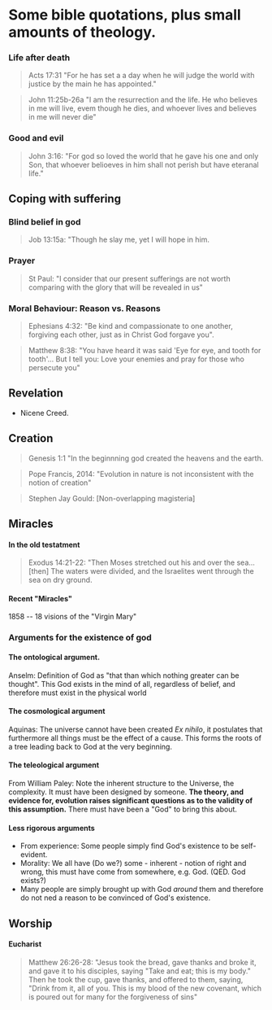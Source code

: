 # Some bible quotations, plus small amounts of theology.
### Life after death
> Acts 17:31 "For he has set a a day when he will judge the world with justice by the main he has appointed."

> John 11:25b-26a "I am the resurrection and the life. He who believes in me will live, evem though he dies, and whoever lives and believes in me will never die"

### Good and evil
> John 3:16: "For god so loved the world that he gave his one and only Son, that whoever belioeves in him shall not perish but have eteranal life."

## Coping with suffering

### Blind belief in god
> Job 13:15a: "Though he slay me, yet I will hope in him.

### Prayer
> St Paul: "I consider that our present sufferings are not worth comparing with the glory that will be revealed in us"

### Moral Behaviour: Reason vs. Reasons
> Ephesians 4:32: "Be kind and compassionate to one another, forgiving each other, just as in Christ God forgave you".

> Matthew 8:38: "You have heard it was said 'Eye for eye, and tooth for tooth'... But I tell you: Love your enemies and pray for those who persecute you"

## Revelation
* Nicene Creed.

## Creation
> Genesis 1:1 "In the beginnning god created the heavens and the earth.
    
> Pope Francis, 2014: "Evolution in nature is not inconsistent with the notion of creation"
    
> Stephen Jay Gould: [Non-overlapping magisteria]

## Miracles
#### In the old testatment
> Exodus 14:21-22: "Then Moses stretched out his and over the sea... [then] The waters were divided, and the Israelites went through the sea on dry ground.

#### Recent "Miracles"
1858 -- 18 visions of the "Virgin Mary"

### Arguments for the existence of god
#### The ontological argument.
Anselm: Definition of God as "that than which nothing greater can be thought". This God exists in the mind of all, regardless of belief, and therefore must exist in the physical world

#### The cosmological argument
Aquinas: The universe cannot have been created *Ex nihilo*, it postulates that furthermore all things must be the effect of a cause. This forms the roots of a tree leading back to God at the very beginning.

#### The teleological argument
From William Paley: Note the inherent structure to the Universe, the complexity. It must have been designed by someone. __The theory, and evidence for, evolution raises significant questions as to the validity of this assumption.__ There must have been a "God" to bring this about.

#### Less rigorous arguments
* From experience: Some people simply find God's existence to be self-evident. 
* Morality: We all have (Do we?) some - inherent - notion of right and wrong, this must have come from somewhere, e.g. God. (QED. God exists?)
* Many people are simply brought up with God *around* them and therefore do not ned a reason to be convinced of God's existence.

## Worship
#### Eucharist
> Matthew 26:26-28: "Jesus took the bread, gave thanks and broke it, and gave it to his disciples, saying "Take and eat; this is my body." Then he took the cup, gave thanks, and offered to them, saying, "Drink from it, all of you. This is my blood of the new covenant, which is poured out for many for the forgiveness of sins"

